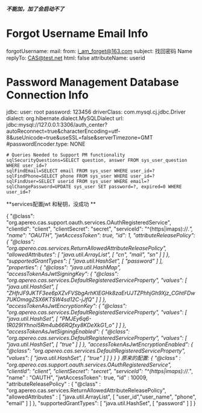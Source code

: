 
***不能加，加了会启动不了***
  # Forgot Username Email Info
  forgotUsername:
    mail:
      from: i_am_forget@163.com
      subject: 找回密码 Name
      replyTo: CAS@test.net
      html: false
      attributeName: userid

  # Password Management Database Connection Info
  jdbc:
    user: root
    password: 123456
    driverClass: com.mysql.cj.jdbc.Driver
    dialect: org.hibernate.dialect.MySQLDialect
    url: jdbc:mysql://127.0.0.1:3306/auth_center?autoReconnect=true&characterEncoding=utf-8&useUnicode=true&useSSL=false&serverTimezone=GMT
    #passwordEncoder.type: NONE

    # Queries Needed to Support PM functionality
    sqlSecurityQuestions=SELECT question, answer FROM sys_user_question WHERE user_id=?
    sqlFindEmail=SELECT email FROM sys_user WHERE user_id=?
    sqlFindPhone=SELECT phone FROM sys_user WHERE user_id=?
    sqlFindUser=SELECT userid FROM sys_user WHERE email=?
    sqlChangePassword=UPDATE sys_user SET password=?, expired=0 WHERE user_id=?
    
**services配置jwt 和秘钥，没成功 **    

  {
    "@class": "org.apereo.cas.support.oauth.services.OAuthRegisteredService",
    "clientId": "client",
    "clientSecret": "secret",
    "serviceId": "^(https|imaps)://.*",
    "name": "OAUTH",
    "jwtAccessToken": true,
    "id": 1,
    "attributeReleasePolicy": {
      "@class": "org.apereo.cas.services.ReturnAllowedAttributeReleasePolicy",
      "allowedAttributes": [ "java.util.ArrayList", [ "cn", "mail", "sn" ] ]
    },
    "supportedGrantTypes": [ "java.util.HashSet", [ "password" ] ],
    "properties": {
      "@class": "java.util.HashMap",
      "accessTokenAsJwtSigningKey": {
        "@class": "org.apereo.cas.services.DefaultRegisteredServiceProperty",
        "values": [ "java.util.HashSet", [ "ZHfrJF9JKTF3ee6pXZvFVSbgArhKIEGHk8zaErUJTZPhhjGh9Xjz_CGhtFDw7UKOmagZSX6KTSW4sd12C-jJfQ" ] ]
      },
      "accessTokenAsJwtEncryptionKey": {
        "@class": "org.apereo.cas.services.DefaultRegisteredServiceProperty",
        "values": [ "java.util.HashSet", [ "PMJEy6q6-1R029IYhnoI5Rm4ub66RQfxy8KDeXkG1_o" ] ]
      },
      "accessTokenAsJwtSigningEnabled": {
        "@class": "org.apereo.cas.services.DefaultRegisteredServiceProperty",
        "values": [ "java.util.HashSet", [ "true" ] ]
      },
      "accessTokenAsJwtEncryptionEnabled": {
        "@class": "org.apereo.cas.services.DefaultRegisteredServiceProperty",
        "values": [ "java.util.HashSet", [ "true" ] ]
      }
    }
  }
原来的配置:
{
    "@class" : "org.apereo.cas.support.oauth.services.OAuthRegisteredService",
    "clientId": "client",
    "clientSecret": "secret",
    "serviceId": "^(https|imaps)://.*",
    "name" : "OAUTH",
    "jwtAccessToken": true,
    "id" : 10009,
    "attributeReleasePolicy" : {
      "@class" : "org.apereo.cas.services.ReturnAllowedAttributeReleasePolicy",
      "allowedAttributes" : [ "java.util.ArrayList", [ "user_id","user_name", "phone", "email" ] ]
    },
    "supportedGrantTypes": [ "java.util.HashSet", [ "password" ] ]
  }